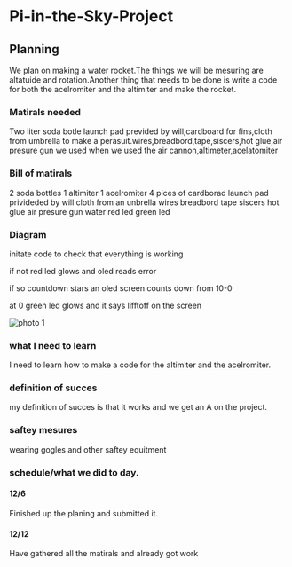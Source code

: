 # Pi-in-the-Sky-Project
## Planning
We plan on making a water rocket.The things we will be mesuring are altatuide and rotation.Another thing that needs to be done is write a code for both the acelromiter and the altimiter and make the rocket. 
### Matirals needed 
Two liter soda botle launch pad previded by will,cardboard for fins,cloth from umbrella to make a perasuit.wires,breadbord,tape,siscers,hot glue,air presure gun we used when we used the air cannon,altimeter,acelatomiter 
### Bill of matirals 
2 soda bottles
1 altimiter
1 acelromiter
4 pices of cardborad
launch pad privideded by will
cloth from an unbrella
wires
breadbord
tape
siscers
hot glue
air presure gun
water
red led
green led
### Diagram
initate code to check that everything is working

if not red led glows and oled reads error

if so countdown stars an oled screen counts down from 10-0  

at 0 green led glows and it says lifftoff on the screen

![photo 1](https://user-images.githubusercontent.com/71345217/205986863-ab60c67c-df77-473f-ac91-66d4542f708a.JPG)

### what I need to learn
I need to learn how to make a code for the altimiter and the acelromiter.

### definition of succes
my definition of succes is that it works and we get an A on the project.
### saftey mesures
wearing gogles and other saftey equitment
### schedule/what we did to day.
#### 12/6
Finished up the planing and submitted it.

#### 12/12
Have gathered all the matirals and already got work





































































